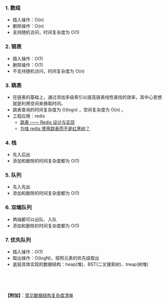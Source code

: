 ### 1. 数组
- 插入操作：O(n)
- 删除操作：O(n)
- 支持随机访问，时间复杂度为 O(1)

### 2. 链表
- 插入操作：O(1)
- 删除操作：O(1)
- 不支持随机访问，时间复杂度为 O(n)

### 3. 跳表
- 在链表的基础上，通过添加多级索引以提高链表线性查找的效率，其中心思想就是利用空间来换取时间。
- 跳表查询的时间复杂度为 O(logn) ，空间复杂度为 O(n) 。
- 工程应用：redis
	- [跳表 —— Redis 设计与实现](https://redisbook.readthedocs.io/en/latest/internal-datastruct/skiplist.html)
	- [为啥 redis 使用跳表而不是红黑树？](https://www.zhihu.com/question/20202931)

### 4. 栈
- 先入后出
- 添加和删除的时间复杂度都为 O(1)

### 5. 队列
- 先入先出
- 添加和删除的时间复杂度都为 O(1)
  
### 6. 双端队列
- 两端都可以出队、入队
- 添加和删除的时间复杂度都为 O(1)

### 7. 优先队列
- 插入操作：O(1)
- 取出操作：O(logN)，按照元素的优先级取出
- 底层具体实现的数据结构：heap(堆)、BST(二叉搜索树)、treap(树堆)

<br>
<br>
<br>

**【附加】**：[常见数据结构复杂度清单](https://www.bigocheatsheet.com)
